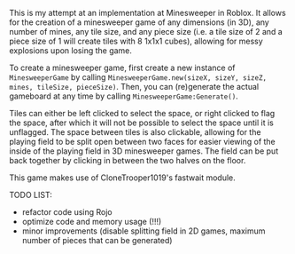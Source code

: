 This is my attempt at an implementation at Minesweeper in Roblox. It allows for the creation of a minesweeper game of any dimensions (in 3D), any number of mines, any tile size, and any piece size (i.e. a tile size of 2 and a piece size of 1 will create tiles with 8 1x1x1 cubes), allowing for messy explosions upon losing the game.

To create a minesweeper game, first create a new instance of `MinesweeperGame` by calling `MinesweeperGame.new(sizeX, sizeY, sizeZ, mines, tileSize, pieceSize)`. Then, you can (re)generate the actual gameboard at any time by calling `MinesweeperGame:Generate()`.

Tiles can either be left clicked to select the space, or right clicked to flag the space, after which it will not be possible to select the space until it is unflagged. The space between tiles is also clickable, allowing for the playing field to be split open between two faces for easier viewing of the inside of the playing field in 3D minesweeper games. The field can be put back together by clicking in between the two halves on the floor.

This game makes use of CloneTrooper1019's fastwait module.

TODO LIST:
* refactor code using Rojo
* optimize code and memory usage (!!!)
* minor improvements (disable splitting field in 2D games, maximum number of pieces that can be generated)
